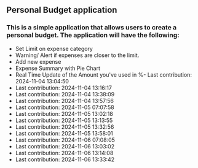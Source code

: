## Personal Budget application

### This is a simple application that allows users to create a personal budget. The application will have the following:

- Set Limit on expense category
- Warning/ Alert if expenses are closer to the limit.
- Add new expense
- Expense Summary with Pie Chart
- Real Time Update of the Amount you've used in %- Last contribution: 2024-11-04 13:04:50
- Last contribution: 2024-11-04 13:16:17
- Last contribution: 2024-11-04 13:38:09
- Last contribution: 2024-11-04 13:57:56
- Last contribution: 2024-11-05 07:07:58
- Last contribution: 2024-11-05 13:02:18
- Last contribution: 2024-11-05 13:13:55
- Last contribution: 2024-11-05 13:32:56
- Last contribution: 2024-11-05 13:58:01
- Last contribution: 2024-11-06 07:08:05
- Last contribution: 2024-11-06 13:03:02
- Last contribution: 2024-11-06 13:14:08
- Last contribution: 2024-11-06 13:33:42

